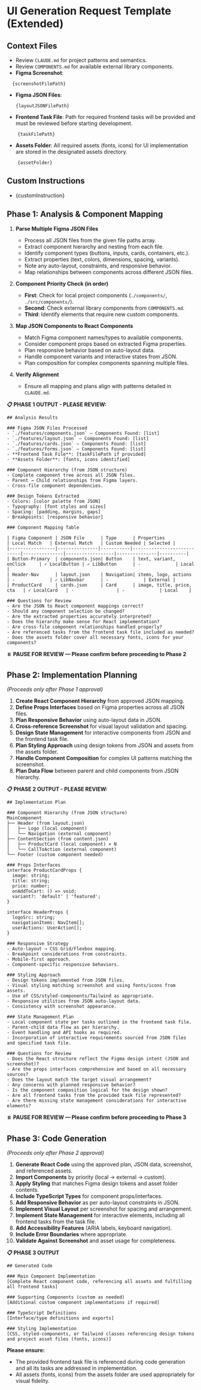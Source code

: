 # UI Generation Request Template (Extended)

## Context Files

- Review `CLAUDE.md` for project patterns and semantics.
- Review `COMPONENTS.md` for available external library components.
- **Figma Screenshot**: 
```
  {screenshotFilePath}
```
- **Figma JSON Files**:  
  ```
  {layoutJSONFilePath}
  ```
- **Frontend Task File**: Path for required frontend tasks will be provided and must be reviewed before starting development.
```
    {taskFilePath}
```
- **Assets Folder**: All required assets (fonts, icons) for UI implementation are stored in the designated assets directory.
```
    {assetFolder}
```

## Custom Instructions

- {customInstruction}

## Phase 1: Analysis & Component Mapping

1. **Parse Multiple Figma JSON Files**
   - Process all JSON files from the given file paths array.
   - Extract component hierarchy and nesting from each file.
   - Identify component types (buttons, inputs, cards, containers, etc.).
   - Extract properties (text, colors, dimensions, spacing, variants).
   - Note any auto-layout, constraints, and responsive behavior.
   - Map relationships between components across different JSON files.

2. **Component Priority Check (in order)**
   - **First**: Check for local project components (`./components/`, `./src/components/`).
   - **Second**: Check external library components from `COMPONENTS.md`.
   - **Third**: Identify elements that require new custom components.

3. **Map JSON Components to React Components**
   - Match Figma component names/types to available components.
   - Consider component props based on extracted Figma properties.
   - Plan responsive behavior based on auto-layout data.
   - Handle component variants and interactive states from JSON.
   - Plan composition for complex components spanning multiple files.

4. **Verify Alignment**
   - Ensure all mapping and plans align with patterns detailed in `CLAUDE.md`.

**📋 PHASE 1 OUTPUT - PLEASE REVIEW:**

```
## Analysis Results

### Figma JSON Files Processed
- `./features/components.json` — Components Found: [list]
- `./features/layout.json` — Components Found: [list]
- `./features/cards.json` — Components Found: [list]
- `./features/forms.json` — Components Found: [list]
- **Frontend Task File**: [taskFilePath if provided]
- **Assets Folder**: [fonts, icons identified]

### Component Hierarchy (from JSON structure)
- Complete component tree across all JSON files.
- Parent → Child relationships from Figma layers.
- Cross-file component dependencies.

### Design Tokens Extracted
- Colors: [color palette from JSON]
- Typography: [font styles and sizes]
- Spacing: [padding, margins, gaps]
- Breakpoints: [responsive behavior]

### Component Mapping Table

| Figma Component | JSON File      | Type      | Properties                 | Local Match   | External Match   | Custom Needed | Selected |
|-----------------|---------------|-----------|----------------------------|---------------|------------------|---------------|----------|
| Button-Primary  | components.json| Button    | text, variant, onClick     | ✓ LocalButton | ✓ LibButton      | -             | Local    |
| Header-Nav      | layout.json    | Navigation| items, logo, actions       | -             | ✓ LibNavbar      | -             | External |
| ProductCard     | cards.json     | Card      | image, title, price, cta   | ✓ LocalCard   | -                | -             | Local    |

### Questions for Review
- Are the JSON to React component mappings correct?
- Should any component selection be changed?
- Are the extracted properties accurately interpreted?
- Does the hierarchy make sense for React implementation?
- Are cross-file component relationships handled properly?
- Are referenced tasks from the frontend task file included as needed?
- Does the assets folder cover all necessary fonts, icons for your components?
```

⏸️ **PAUSE FOR REVIEW — Please confirm before proceeding to Phase 2**

## Phase 2: Implementation Planning
*(Proceeds only after Phase 1 approval)*

1. **Create React Component Hierarchy** from approved JSON mapping.
2. **Define Props Interfaces** based on Figma properties across all JSON files.
3. **Plan Responsive Behavior** using auto-layout data in JSON.
4. **Cross-reference Screenshot** for visual layout validation and spacing.
5. **Design State Management** for interactive components from JSON and the frontend task file.
6. **Plan Styling Approach** using design tokens from JSON and assets from the assets folder.
7. **Handle Component Composition** for complex UI patterns matching the screenshot.
8. **Plan Data Flow** between parent and child components from JSON hierarchy.

**📋 PHASE 2 OUTPUT - PLEASE REVIEW:**

```
## Implementation Plan

### Component Hierarchy (from JSON structure)
MainComponent
├── Header (from layout.json)
│   ├── Logo (local component)
│   └── Navigation (external component)
├── ContentSection (from content.json)
│   ├── ProductCard (local component) × N
│   └── CallToAction (external component)
└── Footer (custom component needed)

### Props Interfaces
interface ProductCardProps {
  image: string;
  title: string;
  price: number;
  onAddToCart: () => void;
  variant?: 'default' | 'featured';
}

interface HeaderProps {
  logoSrc: string;
  navigationItems: NavItem[];
  userActions: UserAction[];
}

### Responsive Strategy
- Auto-layout → CSS Grid/Flexbox mapping.
- Breakpoint considerations from constraints.
- Mobile-first approach.
- Component-specific responsive behaviors.

### Styling Approach
- Design tokens implemented from JSON files.
- Visual styling matching screenshot and using fonts/icons from assets.
- Use of CSS/styled-components/Tailwind as appropriate.
- Responsive utilities from JSON auto-layout data.
- Consistency with screenshot appearance.

### State Management Plan
- Local component state per tasks outlined in the frontend task file.
- Parent-child data flow as per hierarchy.
- Event handling and API hooks as required.
- Incorporation of interactive requirements sourced from JSON files and specified task file.

### Questions for Review
- Does the React structure reflect the Figma design intent (JSON and screenshot)?
- Are the props interfaces comprehensive and based on all necessary sources?
- Does the layout match the target visual arrangement?
- Any concerns with planned responsive behavior?
- Is the component composition logical for the design shown?
- Are all frontend tasks from the provided task file represented?
- Are there missing state management considerations for interactive elements?
```

⏸️ **PAUSE FOR REVIEW — Please confirm before proceeding to Phase 3**

## Phase 3: Code Generation
*(Proceeds only after Phase 2 approval)*

1. **Generate React Code** using the approved plan, JSON data, screenshot, and referenced assets.
2. **Import Components** by priority (local → external → custom).
3. **Apply Styling** that matches Figma design tokens and asset folder contents.
4. **Include TypeScript Types** for component props/interfaces.
5. **Add Responsive Behavior** as per auto-layout constraints in JSON.
6. **Implement Visual Layout** per screenshot for spacing and arrangement.
7. **Implement State Management** for interactive elements, including all frontend tasks from the task file.
8. **Add Accessibility Features** (ARIA labels, keyboard navigation).
9. **Include Error Boundaries** where appropriate.
10. **Validate Against Screenshot** and asset usage for completeness.

**📋 PHASE 3 OUTPUT**

```
## Generated Code

### Main Component Implementation
[Complete React component code, referencing all assets and fulfilling all frontend tasks]

### Supporting Components (custom as needed)
[Additional custom component implementations if required]

### TypeScript Definitions
[Interface/type definitions and exports]

### Styling Implementation
[CSS, styled-components, or Tailwind classes referencing design tokens and project asset files (fonts, icons)]
```

**Please ensure:**
- The provided frontend task file is referenced during code generation and all its tasks are addressed in implementation.
- All assets (fonts, icons) from the assets folder are used appropriately for visual fidelity.